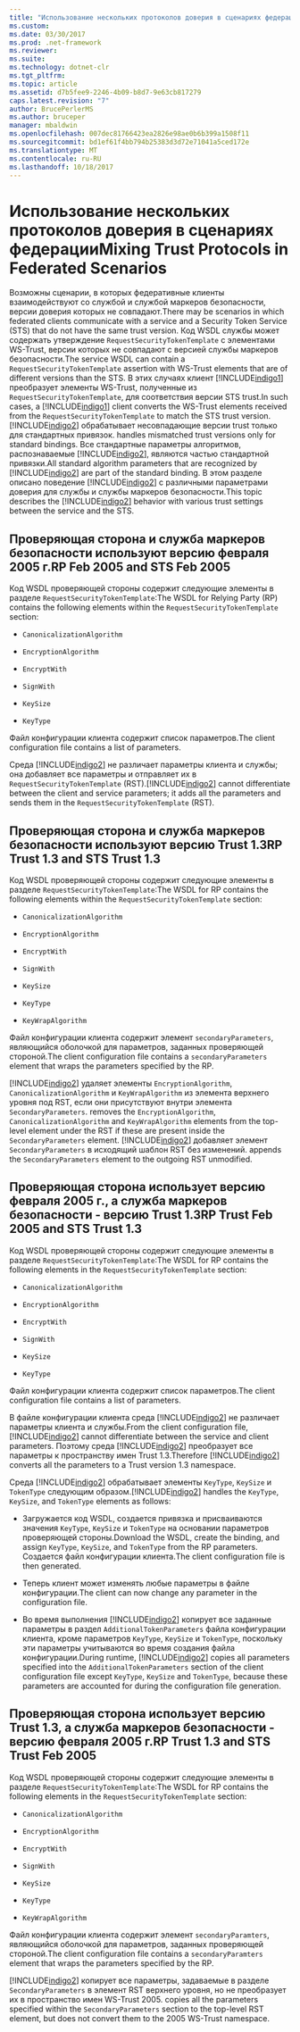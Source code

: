 ```yaml
---
title: "Использование нескольких протоколов доверия в сценариях федерации"
ms.custom: 
ms.date: 03/30/2017
ms.prod: .net-framework
ms.reviewer: 
ms.suite: 
ms.technology: dotnet-clr
ms.tgt_pltfrm: 
ms.topic: article
ms.assetid: d7b5fee9-2246-4b09-b8d7-9e63cb817279
caps.latest.revision: "7"
author: BrucePerlerMS
ms.author: bruceper
manager: mbaldwin
ms.openlocfilehash: 007dec81766423ea2826e98ae0b6b399a1508f11
ms.sourcegitcommit: bd1ef61f4bb794b25383d3d72e71041a5ced172e
ms.translationtype: MT
ms.contentlocale: ru-RU
ms.lasthandoff: 10/18/2017
---
```

# <a name="mixing-trust-protocols-in-federated-scenarios"></a><span data-ttu-id="c6ca9-102">Использование нескольких протоколов доверия в сценариях федерации</span><span class="sxs-lookup"><span data-stu-id="c6ca9-102">Mixing Trust Protocols in Federated Scenarios</span></span>
<span data-ttu-id="c6ca9-103">Возможны сценарии, в которых федеративные клиенты взаимодействуют со службой и службой маркеров безопасности, версии доверия которых не совпадают.</span><span class="sxs-lookup"><span data-stu-id="c6ca9-103">There may be scenarios in which federated clients communicate with a service and a Security Token Service (STS) that do not have the same trust version.</span></span> <span data-ttu-id="c6ca9-104">Код WSDL службы может содержать утверждение `RequestSecurityTokenTemplate` с элементами WS-Trust, версии которых не совпадают с версией службы маркеров безопасности.</span><span class="sxs-lookup"><span data-stu-id="c6ca9-104">The service WSDL can contain a `RequestSecurityTokenTemplate` assertion with WS-Trust elements that are of different versions than the STS.</span></span> <span data-ttu-id="c6ca9-105">В этих случаях клиент [!INCLUDE[indigo1](../../../../includes/indigo1-md.md)] преобразует элементы WS-Trust, полученные из `RequestSecurityTokenTemplate`, для соответствия версии STS trust.</span><span class="sxs-lookup"><span data-stu-id="c6ca9-105">In such cases, a [!INCLUDE[indigo1](../../../../includes/indigo1-md.md)] client converts the WS-Trust elements received from the `RequestSecurityTokenTemplate` to match the STS trust version.</span></span> [!INCLUDE[indigo2](../../../../includes/indigo2-md.md)]<span data-ttu-id="c6ca9-106"> обрабатывает несовпадающие версии trust только для стандартных привязок.</span><span class="sxs-lookup"><span data-stu-id="c6ca9-106"> handles mismatched trust versions only for standard bindings.</span></span> <span data-ttu-id="c6ca9-107">Все стандартные параметры алгоритмов, распознаваемые [!INCLUDE[indigo2](../../../../includes/indigo2-md.md)], являются частью стандартной привязки.</span><span class="sxs-lookup"><span data-stu-id="c6ca9-107">All standard algorithm parameters that are recognized by [!INCLUDE[indigo2](../../../../includes/indigo2-md.md)] are part of the standard binding.</span></span> <span data-ttu-id="c6ca9-108">В этом разделе описано поведение [!INCLUDE[indigo2](../../../../includes/indigo2-md.md)] с различными параметрами доверия для службы и службы маркеров безопасности.</span><span class="sxs-lookup"><span data-stu-id="c6ca9-108">This topic describes the [!INCLUDE[indigo2](../../../../includes/indigo2-md.md)] behavior with various trust settings between the service and the STS.</span></span>  
  
## <a name="rp-feb-2005-and-sts-feb-2005"></a><span data-ttu-id="c6ca9-109">Проверяющая сторона и служба маркеров безопасности используют версию февраля 2005 г.</span><span class="sxs-lookup"><span data-stu-id="c6ca9-109">RP Feb 2005 and STS Feb 2005</span></span>  
 <span data-ttu-id="c6ca9-110">Код WSDL проверяющей стороны содержит следующие элементы в разделе `RequestSecurityTokenTemplate`:</span><span class="sxs-lookup"><span data-stu-id="c6ca9-110">The WSDL for Relying Party (RP) contains the following elements within the `RequestSecurityTokenTemplate` section:</span></span>  
  
-   `CanonicalizationAlgorithm`  
  
-   `EncryptionAlgorithm`  
  
-   `EncryptWith`  
  
-   `SignWith`  
  
-   `KeySize`  
  
-   `KeyType`  
  
 <span data-ttu-id="c6ca9-111">Файл конфигурации клиента содержит список параметров.</span><span class="sxs-lookup"><span data-stu-id="c6ca9-111">The client configuration file contains a list of parameters.</span></span>  
  
 <span data-ttu-id="c6ca9-112">Среда [!INCLUDE[indigo2](../../../../includes/indigo2-md.md)] не различает параметры клиента и службы; она добавляет все параметры и отправляет их в `RequestSecurityTokenTemplate` (RST).</span><span class="sxs-lookup"><span data-stu-id="c6ca9-112">[!INCLUDE[indigo2](../../../../includes/indigo2-md.md)] cannot differentiate between the client and service parameters; it adds all the parameters and sends them in the `RequestSecurityTokenTemplate` (RST).</span></span>  
  
## <a name="rp-trust-13-and-sts-trust-13"></a><span data-ttu-id="c6ca9-113">Проверяющая сторона и служба маркеров безопасности используют версию Trust 1.3</span><span class="sxs-lookup"><span data-stu-id="c6ca9-113">RP Trust 1.3 and STS Trust 1.3</span></span>  
 <span data-ttu-id="c6ca9-114">Код WSDL проверяющей стороны содержит следующие элементы в разделе `RequestSecurityTokenTemplate`:</span><span class="sxs-lookup"><span data-stu-id="c6ca9-114">The WSDL for RP contains the following elements within the `RequestSecurityTokenTemplate` section:</span></span>  
  
-   `CanonicalizationAlgorithm`  
  
-   `EncryptionAlgorithm`  
  
-   `EncryptWith`  
  
-   `SignWith`  
  
-   `KeySize`  
  
-   `KeyType`  
  
-   `KeyWrapAlgorithm`  
  
 <span data-ttu-id="c6ca9-115">Файл конфигурации клиента содержит элемент `secondaryParameters`, являющийся оболочкой для параметров, заданных проверяющей стороной.</span><span class="sxs-lookup"><span data-stu-id="c6ca9-115">The client configuration file contains a `secondaryParameters` element that wraps the parameters specified by the RP.</span></span>  
  
 [!INCLUDE[indigo2](../../../../includes/indigo2-md.md)]<span data-ttu-id="c6ca9-116"> удаляет элементы `EncryptionAlgorithm`, `CanonicalizationAlgorithm` и `KeyWrapAlgorithm` из элемента верхнего уровня под RST, если они присутствуют внутри элемента `SecondaryParameters`.</span><span class="sxs-lookup"><span data-stu-id="c6ca9-116"> removes the `EncryptionAlgorithm`, `CanonicalizationAlgorithm` and `KeyWrapAlgorithm` elements from the top-level element under the RST if these are present inside the `SecondaryParameters` element.</span></span> [!INCLUDE[indigo2](../../../../includes/indigo2-md.md)]<span data-ttu-id="c6ca9-117"> добавляет элемент `SecondaryParameters` в исходящий шаблон RST без изменений.</span><span class="sxs-lookup"><span data-stu-id="c6ca9-117"> appends the `SecondaryParameters` element to the outgoing RST unmodified.</span></span>  
  
## <a name="rp-trust-feb-2005-and-sts-trust-13"></a><span data-ttu-id="c6ca9-118">Проверяющая сторона использует версию февраля 2005 г., а служба маркеров безопасности - версию Trust 1.3</span><span class="sxs-lookup"><span data-stu-id="c6ca9-118">RP Trust Feb 2005 and STS Trust 1.3</span></span>  
 <span data-ttu-id="c6ca9-119">Код WSDL проверяющей стороны содержит следующие элементы в разделе `RequestSecurityTokenTemplate`:</span><span class="sxs-lookup"><span data-stu-id="c6ca9-119">The WSDL for RP contains the following elements in the `RequestSecurityTokenTemplate` section:</span></span>  
  
-   `CanonicalizationAlgorithm`  
  
-   `EncryptionAlgorithm`  
  
-   `EncryptWith`  
  
-   `SignWith`  
  
-   `KeySize`  
  
-   `KeyType`  
  
 <span data-ttu-id="c6ca9-120">Файл конфигурации клиента содержит список параметров.</span><span class="sxs-lookup"><span data-stu-id="c6ca9-120">The client configuration file contains a list of parameters.</span></span>  
  
 <span data-ttu-id="c6ca9-121">В файле конфигурации клиента среда [!INCLUDE[indigo2](../../../../includes/indigo2-md.md)] не различает параметры клиента и службы.</span><span class="sxs-lookup"><span data-stu-id="c6ca9-121">From the client configuration file, [!INCLUDE[indigo2](../../../../includes/indigo2-md.md)] cannot differentiate between the service and client parameters.</span></span> <span data-ttu-id="c6ca9-122">Поэтому среда [!INCLUDE[indigo2](../../../../includes/indigo2-md.md)] преобразует все параметры к пространству имен Trust 1.3.</span><span class="sxs-lookup"><span data-stu-id="c6ca9-122">Therefore [!INCLUDE[indigo2](../../../../includes/indigo2-md.md)] converts all the parameters to a Trust version 1.3 namespace.</span></span>  
  
 <span data-ttu-id="c6ca9-123">Среда [!INCLUDE[indigo2](../../../../includes/indigo2-md.md)] обрабатывает элементы `KeyType`, `KeySize` и `TokenType` следующим образом.</span><span class="sxs-lookup"><span data-stu-id="c6ca9-123">[!INCLUDE[indigo2](../../../../includes/indigo2-md.md)] handles the `KeyType`, `KeySize`, and `TokenType` elements as follows:</span></span>  
  
-   <span data-ttu-id="c6ca9-124">Загружается код WSDL, создается привязка и присваиваются значения `KeyType`, `KeySize` и `TokenType` на основании параметров проверяющей стороны.</span><span class="sxs-lookup"><span data-stu-id="c6ca9-124">Download the WSDL, create the binding, and assign `KeyType`, `KeySize`, and `TokenType` from the RP parameters.</span></span> <span data-ttu-id="c6ca9-125">Создается файл конфигурации клиента.</span><span class="sxs-lookup"><span data-stu-id="c6ca9-125">The client configuration file is then generated.</span></span>  
  
-   <span data-ttu-id="c6ca9-126">Теперь клиент может изменять любые параметры в файле конфигурации.</span><span class="sxs-lookup"><span data-stu-id="c6ca9-126">The client can now change any parameter in the configuration file.</span></span>  
  
-   <span data-ttu-id="c6ca9-127">Во время выполнения [!INCLUDE[indigo2](../../../../includes/indigo2-md.md)] копирует все заданные параметры в раздел `AdditionalTokenParameters` файла конфигурации клиента, кроме параметров `KeyType`, `KeySize` и `TokenType`, поскольку эти параметры учитываются во время создания файла конфигурации.</span><span class="sxs-lookup"><span data-stu-id="c6ca9-127">During runtime, [!INCLUDE[indigo2](../../../../includes/indigo2-md.md)] copies all parameters specified into the `AdditionalTokenParameters` section of the client configuration file except `KeyType`, `KeySize` and `TokenType`, because these parameters are accounted for during the configuration file generation.</span></span>  
  
## <a name="rp-trust-13-and-sts-trust-feb-2005"></a><span data-ttu-id="c6ca9-128">Проверяющая сторона использует версию Trust 1.3, а служба маркеров безопасности - версию февраля 2005 г.</span><span class="sxs-lookup"><span data-stu-id="c6ca9-128">RP Trust 1.3 and STS Trust Feb 2005</span></span>  
 <span data-ttu-id="c6ca9-129">Код WSDL проверяющей стороны содержит следующие элементы в разделе `RequestSecurityTokenTemplate`:</span><span class="sxs-lookup"><span data-stu-id="c6ca9-129">The WSDL for RP contains the following elements in the `RequestSecurityTokenTemplate` section:</span></span>  
  
-   `CanonicalizationAlgorithm`  
  
-   `EncryptionAlgorithm`  
  
-   `EncryptWith`  
  
-   `SignWith`  
  
-   `KeySize`  
  
-   `KeyType`  
  
-   `KeyWrapAlgorithm`  
  
 <span data-ttu-id="c6ca9-130">Файл конфигурации клиента содержит элемент `secondaryParamters`, являющийся оболочкой для параметров, заданных проверяющей стороной.</span><span class="sxs-lookup"><span data-stu-id="c6ca9-130">The client configuration file contains a `secondaryParamters` element that wraps the parameters specified by the RP.</span></span>  
  
 [!INCLUDE[indigo2](../../../../includes/indigo2-md.md)]<span data-ttu-id="c6ca9-131"> копирует все параметры, задаваемые в разделе `SecondaryParameters` в элемент RST верхнего уровня, но не преобразует их в пространство имен WS-Trust 2005.</span><span class="sxs-lookup"><span data-stu-id="c6ca9-131"> copies all the parameters specified within the `SecondaryParameters` section to the top-level RST element, but does not convert them to the 2005 WS-Trust namespace.</span></span>
